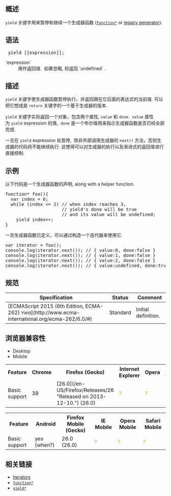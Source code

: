 ## 概述

`yield` 关键字用来暂停和继续一个生成器函数 ([`function*`](/zh-CN/docs/Web/JavaScript/Reference/Statements/function* "function* 声明（function关键字后跟一个星号）定义一个generator（生成器）函数，返回一个Generator对象。") or [legacy generator](/zh-CN/docs/JavaScript/Guide/Iterators_and_Generators#Generators.3A_a_better_way_to_build_Iterators "/zh-CN/docs/JavaScript/Guide/Iterators_and_Generators")).

## 语法

<pre class="syntaxbox language-html"> yield [[expression]];</pre>

<dl>

<dt>`expression`</dt>

<dd>用作返回值.  如果忽略, 将返回 `undefined` .</dd>

</dl>

## 描述

`yield` 关键字使生成器函数暂停执行，并返回跟在它后面的表达式的当前值. 可以把它想成是<span style="line-height: 1.5;"> </span>`return`<span style="line-height: 1.5;"> 关键字的</span><span style="line-height: 1.5;">一个基于生成器的版本</span><span style="line-height: 1.5;">.</span>

`yield` 关键字实际返回一个对象，包含两个属性, `value` 和 `done`.  `value` 属性为 `yield` expression 的值,  `done` 是一个布尔值用来指示生成器函数是否已经全部完成.

一旦在 `yield` expression 处暂停,  除非外部调用生成器的 `next()` 方法，否则生成器的代码将不能继续执行. 这使得可以对生成器的执行以及渐进式的返回值进行直接控制.

## 示例

以下代码是一个生成器函数的声明, along with a helper function.

<pre class="brush: js">function* foo(){
  var index = 0;
  while (index <= 2) // when index reaches 3, 
                     // yield's done will be true 
                     // and its value will be undefined;
    yield index++;
}</pre>

一旦生成器函数已定义，可以通过构造一个迭代器来使用它.

<pre class="brush: js">var iterator = foo();
console.log(iterator.next()); // { value:0, done:false }
console.log(iterator.next()); // { value:1, done:false }
console.log(iterator.next()); // { value:2, done:false }
console.log(iterator.next()); // { value:undefined, done:true }
</pre>

## 规范

<table class="standard-table">

<thead>

<tr>

<th scope="col">Specification</th>

<th scope="col">Status</th>

<th scope="col">Comment</th>

</tr>

</thead>

<tbody>

<tr>

<td>[ECMAScript 2015 (6th Edition, ECMA-262)  
<small lang="zh-CN">Yield</small>](http://www.ecma-international.org/ecma-262/6.0/#)</td>

<td><span class="spec-Standard">Standard</span></td>

<td>Initial definition.</td>

</tr>

</tbody>

</table>

## 浏览器兼容性

<div class="htab"><a name="AutoCompatibilityTable" id="AutoCompatibilityTable"></a>

*   <a>Desktop</a>
*   <a>Mobile</a>

</div>

<div id="compat-desktop">

<table class="compat-table">

<tbody>

<tr>

<th>Feature</th>

<th>Chrome</th>

<th>Firefox (Gecko)</th>

<th>Internet Explorer</th>

<th>Opera</th>

<th>Safari (WebKit)</th>

</tr>

<tr>

<td>Basic support</td>

<td>39</td>

<td>[26.0](/en-US/Firefox/Releases/26 "Released on 2013-12-10.") (26.0)</td>

<td><span title="Compatibility unknown; please update this." style="color: rgb(255, 153, 0);">?</span></td>

<td><span title="Compatibility unknown; please update this." style="color: rgb(255, 153, 0);">?</span></td>

<td><span title="Compatibility unknown; please update this." style="color: rgb(255, 153, 0);">?</span></td>

</tr>

</tbody>

</table>

</div>

<div id="compat-mobile">

<table class="compat-table">

<tbody>

<tr>

<th>Feature</th>

<th>Android</th>

<th>Firefox Mobile (Gecko)</th>

<th>IE Mobile</th>

<th>Opera Mobile</th>

<th>Safari Mobile</th>

</tr>

<tr>

<td>Basic support</td>

<td>yes (when?)</td>

<td>26.0 (26.0)</td>

<td><span title="Compatibility unknown; please update this." style="color: rgb(255, 153, 0);">?</span></td>

<td><span title="Compatibility unknown; please update this." style="color: rgb(255, 153, 0);">?</span></td>

<td><span title="Compatibility unknown; please update this." style="color: rgb(255, 153, 0);">?</span></td>

</tr>

</tbody>

</table>

</div>

## 相关链接

*   [Iterators](/zh-CN/docs/Web/JavaScript/Guide/The_Iterator_protocol)
*   [`function*`](/zh-CN/docs/Web/JavaScript/Reference/Statements/function* "function* 声明（function关键字后跟一个星号）定义一个generator（生成器）函数，返回一个Generator对象。")
*   [`yield*`](/zh-CN/docs/Web/JavaScript/Reference/Operators/yield* "在生成器中，yield* 可以把需要 yield 的值委托给另外一个生成器或者其他任意的可迭代对象。")